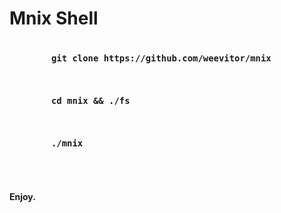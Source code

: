 <h1>Mnix Shell</h1>
<h3>
    <code>
        git clone https://github.com/weevitor/mnix
    </code>
    <br>
    <br>
    <code>
        cd mnix && ./fs
    </code>
    <br>
    <br>
    <code>
        ./mnix
    </code>
</h3>
    <br>
<h4>Enjoy.</h4>